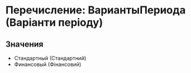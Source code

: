 ﻿# Перечисление: ВариантыПериода (Варіанти періоду)

## Значения

- Стандартный (Стандартний)
- Финансовый (Фінансовий)

